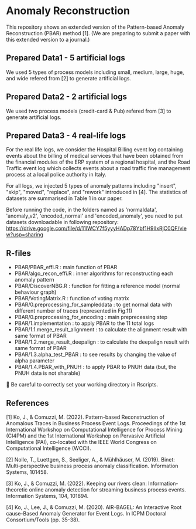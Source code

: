 # Anomaly Reconstruction

This repository shows an extended version of the Pattern-based Anomaly Reconstruction (PBAR) method [1].
(We are preparing to submit a paper with this extended version to a journal.)

## Prepared Data1 - 5 artificial logs
We used 5 types of process models including small, medium, large, huge, and wide refered from [2] to generate artificial logs.

## Prepared Data2 - 2 artificial logs
We used two process models (credit-card & Pub) refered from [3] to generate artificial logs.

## Prepared Data3 - 4 real-life logs
For the real life logs, we consider the Hospital Billing event log containing events about the billing of medical services that have been obtained from the financial modules of the ERP system of a regional hospital, and the Road Traffic event log which collects events about a road traffic fine management process at a local police authority in Italy.

For all logs, we injected 5 types of anomaly patterns including "insert", "skip", "moved", "replace", and "rework" introduced in [4]. The statistics of datasets are summarised in Table 1 in our paper.

Before running the code, in the folders named as 'normaldata', 'anomaly_v2', 'encoded_normal' and 'encoded_anomaly', you need to put datasets downloadable in following repository:
https://drive.google.com/file/d/11lWCY7f5yyyHADp78Ybf1H9IIxRjC0QF/view?usp=sharing

## R-files
- PBAR/PBAR_effi.R : main function of PBAR
- PBAR/algo_recon_effi.R : inner algorithms for reconstructing each anomaly pattern
- PBAR/DiscoverNBG.R : function for fitting a reference model (normal behaviour graph)
- PBAR/VotingMatrix.R : function of voting matrix
- PBAR/0.preprocessing_for_sampleddata : to get normal data with different number of traces (represented in Fig.11)
- PBAR/0.preprocessing_for_encoding : main preprecessing step
- PBAR/1.implementation : to apply PBAR to the 11 total logs
- PBAR/1.1.merge_result_alignment : to calculate the alignment result with same format of PBAR
- PBAR/1.2.merge_result_deepalign : to calculate the deepalign result with same format of PBAR
- PBAR/1.3.alpha_test_PBAR : to see results by changing the value of alpha parameter
- PBAR/1.4.PBAR_with_PNUH : to apply PBAR to PNUH data (but, the PNUH data is not sharable)
  
&#x1F53A; Be careful to correctly set your working directory in Rscripts.


## References

[1] Ko, J., & Comuzzi, M. (2022). Pattern-based Reconstruction of Anomalous Traces in Business Process Event Logs. Proceedings of the 1st International Workshop on Computational Intelligence for Process Mining (CI4PM) and the 1st International Workshop on Pervasive Artificial Intelligence (PAI), co-located with the IEEE World Congress on Computational Intelligence (WCCI).

[2] Nolle, T., Luettgen, S., Seeliger, A., & Mühlhäuser, M. (2019). Binet: Multi-perspective business process anomaly classification. Information Systems, 101458.

[3] Ko, J., & Comuzzi, M. (2022). Keeping our rivers clean: Information-theoretic online anomaly detection for streaming business process events. Information Systems, 104, 101894.

[4] Ko, J., Lee, J., & Comuzzi, M. (2020). AIR-BAGEL: An Interactive Root cause-Based Anomaly Generator for Event Logs. In ICPM Doctoral Consortium/Tools (pp. 35-38).


 
